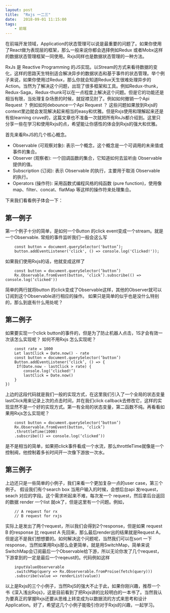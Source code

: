 ```yaml
---
layout: post
title:  "Rxjs 一二三"
date:   2018-09-01 11:15:00
tags:
    - 前端
---
```


在前端开发领域，Application的状态管理可以说是最重要的问题了。如果你使用了React做为表现层的框架，那么一般来说你都会选择例如Redux 或者Mobx这样的数据状态管理框架一同使用。Rxjs同样也是数据状态管理的一种方法。

RxJs 是 Reactive Programming 的JS实现。以Stream的方式来看待数据的变化，这样的思路天生特别适合解决异步的数据状态和基于事件的状态管理。举个例子来说，如果你使用过Redux，那么你就会知道Redux天生很难处理异步的Action。当然为了解决这个问题，出现了很多框架和工具。例如Redux-thunk， Redux-Saga，Redux-thunk可以在一点程度上解决这个问题。但是它的功能还是相当有限，当处理复杂场景的时候，就捉襟见肘了。例如如何撤销一个Api Request ？ 例如如何debounce一个Api Request ？ 这些问题如果放到Rxjs的context里边就会发现解决起来相当的easy和优雅。但是Rxjs使用和理解起来还是有些learning cruve的，这篇文章也不准备一次就把所有RxJs都介绍到。这里只分享一些在学习和使用Rxjs的点，希望能让你感性的体会到Rxjs的强大和优雅。

首先来看RxJS的几个核心概念。
- Observable (可观察对象): 表示一个概念，这个概念是一个可调用的未来值或事件的集合。
- Observer (观察者): 一个回调函数的集合，它知道如何去监听由 Observable 提供的值。
- Subscription (订阅): 表示 Observable 的执行，主要用于取消 Observable 的执行。
- Operators (操作符): 采用函数式编程风格的纯函数 (pure function)，使用像 map、filter、concat、flatMap 等这样的操作符来处理集合。

下来我们看看例子体会一下：

## 第一例子
第一个例子十分的简单，是如何一个Button 的click event变成一个stream。就是一个Observable.
常规的事件监听我们一般会这么写

```
    const button = document.querySelector('button’);
    button.addEventListener('click', () => console.log('Clicked!'));
```

如果我们使用Rxjs的话，他就变成这样了

```
    const button = document.querySelector(‘button’)
    Rx.Observable.fromEvent(button, ‘click’).subscribe(() => console.log(‘clicked'))
```

简单的两行就将button 的click变成了Observable这样，其他的Observer就可以订阅到这个Observable进行相应的操作。
如果只是简单的似乎也是没什么特别的，那么到底有什么用处呢？

## 第二例子
如果要实现一个click button的事件的，但是为了防止机器人点击，1S才会有效一次该怎么实现呢？
如何不用Rxjs 怎么实现呢？

```
    const rate = 1000
    Let lastClick = Date.now() - rate
    const button = document.querySelector(‘button’)
    Button.addEventListener(‘click’, () => {
     If(Date.now - lastClick > rate) {
        console.log(‘clicked!’)
        lastClick = Date.now()
    }
})
```

上边的这段代码就是我们一般的实现方式，在这里我们引入了一个全局的状态变量 lastClick用来记录上次的点击时间，并在我们click callback去修改它，这样的实现显然不是一个好的实现方式。第一有全局的状态变量，第二函数不纯。再看看如果用Rxjs怎么实现呢？

```
    const button = document.querySelector(‘button’)
    Rx.Observable.fromEvent(button, ‘click’)
    .throttleTime(1000)
    .subscribe(() => console.log(‘clicked’))
```
是不是相当的简单，如果把click事件看成一个水流，那么throttleTime就像是一个控制阀，他控制着多长时间开一次像下游放一次水。

## 第三例子
上边还只是一些简单的小例子，我们来看一个更加复杂一点的user case，第三个例子。
假设我们有个search box 当用户输入的时候，会想后台api 发request， seach 对应的字段。这个需求听起来不难，每次发一个 request，然后拿后台返回的数据 render 一个list 就ok了，但是这里有一个问题。例如，

```
    // A request for rx
    // B request for rxjs
```    
实际上是发出了两个request，所以我们会得到2个response，但是如果 request B 的response 比 request A 先回来，那么最后render出的结果就是Request A，但是这不是我们想想要的。如何解决这个问题呢，当然我们可以在sort 一下 response，当然如果用Rxjs那么会更简单，就是用SwitchMap，简单来说SwitchMap会订阅最后一个Observable给下游，所以无论你发了几个request，下游拿到的一定是最后一个reqeust的。代码例如这样

```
    inputValueObserverable
    .switchMap(query => Rx.Observerable.fromProise(fetch(query)))
    .subscribe(value => renderList(value))
```

以上是Rxjs的三个小例子，当然RxjS的强大不止于此，如果你刚兴趣，推荐一个书《深入浅出Rxjs》，这是目前看到了把Rxjs讲的比较明白的一本书了。当然我认为要真正的掌握Rxjs还要从思维上转变成为以数据流的方式来思考和设计Application。好了，希望这几个小例子能吸引你对于Rxjs的兴趣，一起学习。
